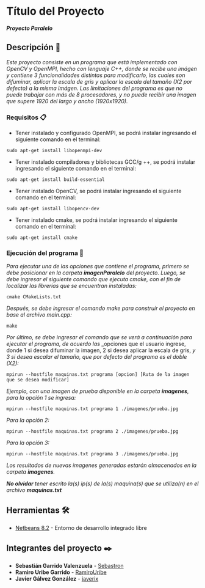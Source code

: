 # Título del Proyecto

**_Proyecto Paralelo_**

## Descripción 🚀

_Este proyecto consiste en un programa que está implementado con OpenCV y OpenMPI, hecho_
_con lenguaje C++, donde se recibe una imágen y contiene 3 funcionalidades_
_distintas para modificarlo, las cuales son difuminar, aplicar la escala de_ 
_gris y aplicar la escala del tamaño (X2 por defecto) a la misma imágen._
_Las limitaciones del programa es que no puede trabajar con más de 8 procesadores,_
_y no puede recibir una imagen que supere 1920 del largo y ancho (1920x1920)._

### Requisitos 📋

* Tener instalado y configurado OpenMPI, se podrá instalar ingresando el siguiente comando en el terminal:
```
sudo apt-get install libopenmpi-dev
```
* Tener instalado compiladores y bibliotecas GCC/g ++, se podrá instalar ingresando el siguiente comando en el terminal:
```
sudo apt-get install build-essential
```
* Tener instalado OpenCV, se podrá instalar ingresando el siguiente comando en el terminal:
```
sudo apt-get install libopencv-dev
```
* Tener instalado cmake, se podrá instalar ingresando el siguiente comando en el terminal:
```
sudo apt-get install cmake
```
### Ejecución del programa 🔧

_Para ejecutar una de las opciones que contiene el programa, primero se debe posicionar_
_en la carpeta **imagenParalelo** del proyecto. Luego, se debe ingresar el siguiente comando_
_que ejecuta cmake, con el fin de localizar las librerias que se encuentran instaladas:_

```
cmake CMakeLists.txt
```
_Después, se debe ingresar el comando make para construir el proyecto en base al archivo main.cpp:_

```
make
```

_Por último, se debe ingresar el comando que se verá a continuación para ejecutar el programa, de acuerdo las_
_opciones que el usuario ingrese, donde 1 si desea difuminar la imagen, 2 si desea aplicar la escala de gris,
_y 3 si desea escalar el tamaño, que por defecto del programa es el doble (X2):_

```
mpirun --hostfile maquinas.txt programa [opcion] [Ruta de la imagen que se desea modificar]
```
_Ejemplo, con una imagen de prueba disponible en la carpeta **imagenes**, para la opción 1 se ingresa:_

```
mpirun --hostfile maquinas.txt programa 1 ./imagenes/prueba.jpg
```
_Para la opción 2:_

```
mpirun --hostfile maquinas.txt programa 2 ./imagenes/prueba.jpg
```

_Para la opción 3:_

```
mpirun --hostfile maquinas.txt programa 3 ./imagenes/prueba.jpg
```

_Los resultados de nuevas imagenes generadas estarán almacenados en la carpeta **imagenes**._

_**No olvidar** tener escrito la(s) ip(s) de la(s) maquina(s) que se utiliza(n)_
_en el archivo **maquinas.txt**_

## Herramientas 🛠️

* [Netbeans 8.2](https://netbeans.org/downloads/8.2/rc/) - Entorno de desarrollo integrado libre

## Integrantes del proyecto ✒️

* **Sebastián Garrido Valenzuela** - [Sebastron](https://github.com/Sebastron)
* **Ramiro Uribe Garrido** - [RamiroUribe](https://github.com/RamiroUribe)
* **Javier Gálvez González** - [javerix](https://github.com/javerix)

